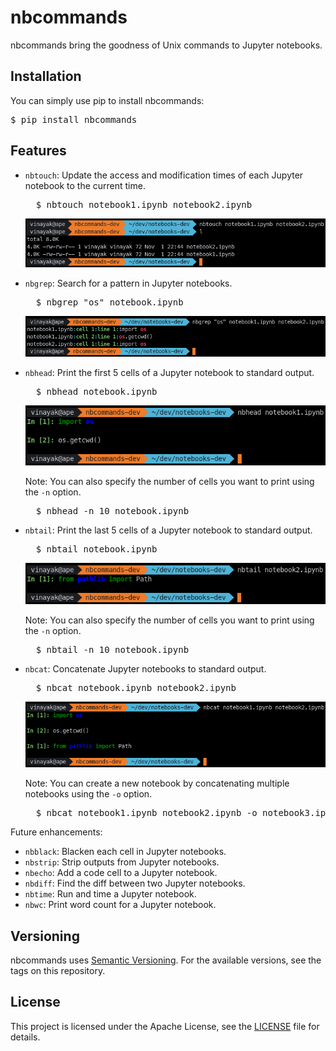 # nbcommands

nbcommands bring the goodness of Unix commands to Jupyter notebooks.

## Installation

You can simply use pip to install nbcommands:

<pre>
$ pip install nbcommands
</pre>

## Features

- `nbtouch`: Update the access and modification times of each Jupyter notebook to the current time.

    <pre>
    $ nbtouch notebook1.ipynb notebook2.ipynb</pre>
    ![nbtouch](docs/_static/nbtouch.png)

- `nbgrep`: Search for a pattern in Jupyter notebooks.

    <pre>
    $ nbgrep "os" notebook.ipynb</pre>
    ![nbgrep](docs/_static/nbgrep.png)

- `nbhead`: Print the first 5 cells of a Jupyter notebook to standard output.

    <pre>
    $ nbhead notebook.ipynb</pre>
    ![nbhead](docs/_static/nbhead.png)

    Note: You can also specify the number of cells you want to print using the `-n` option.
    <pre>
    $ nbhead -n 10 notebook.ipynb</pre>

- `nbtail`: Print the last 5 cells of a Jupyter notebook to standard output.

    <pre>
    $ nbtail notebook.ipynb</pre>
    ![nbtail](docs/_static/nbtail.png)

    Note: You can also specify the number of cells you want to print using the `-n` option.
    <pre>
    $ nbtail -n 10 notebook.ipynb</pre>

- `nbcat`: Concatenate Jupyter notebooks to standard output.

    <pre>
    $ nbcat notebook.ipynb notebook2.ipynb</pre>
    ![nbcat](docs/_static/nbcat.png)

    Note: You can create a new notebook by concatenating multiple notebooks using the `-o` option.
    <pre>
    $ nbcat notebook1.ipynb notebook2.ipynb -o notebook3.ipynb</pre>

Future enhancements:

- `nbblack`: Blacken each cell in Jupyter notebooks.
- `nbstrip`: Strip outputs from Jupyter notebooks.
- `nbecho`: Add a code cell to a Jupyter notebook.
- `nbdiff`: Find the diff between two Jupyter notebooks.
- `nbtime`: Run and time a Jupyter notebook.
- `nbwc`: Print word count for a Jupyter notebook.

## Versioning

nbcommands uses [Semantic Versioning](https://semver.org/). For the available versions, see the tags on this repository.

## License

This project is licensed under the Apache License, see the [LICENSE](https://github.com/vinayak-mehta/nbcommands/blob/master/LICENSE) file for details.
